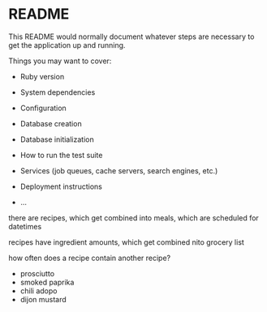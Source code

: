 # README

This README would normally document whatever steps are necessary to get the
application up and running.

Things you may want to cover:

* Ruby version

* System dependencies

* Configuration

* Database creation

* Database initialization

* How to run the test suite

* Services (job queues, cache servers, search engines, etc.)

* Deployment instructions

* ...


there are recipes, which get combined into meals, which are scheduled for datetimes

recipes have ingredient amounts, which get combined nito grocery list

how often does a recipe contain another recipe?

* prosciutto
* smoked paprika
* chili adopo
* dijon mustard
